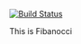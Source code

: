 
[![Build Status](http://ec2-52-54-92-202.compute-1.amazonaws.com/buildStatus/icon?job=fibanoacci)](http://52.54.92.202/job/fibanoacci/)

This is Fibanocci

